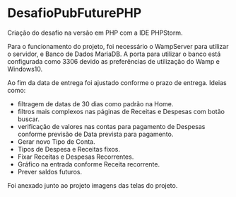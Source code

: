 # DesafioPubFuturePHP
Criação do desafio na versão em PHP com a IDE PHPStorm.

Para o funcionamento do projeto, foi necessário o WampServer para utilizar o servidor, e Banco de Dados MariaDB.
A porta para utilizar o banco está configurada como 3306 devido as preferências de utilização do Wamp e Windows10.

Ao fim da data de entrega foi ajustado conforme o prazo de entrega.
Ideias como:
 - filtragem de datas de 30 dias como padrão na Home.
 - filtros mais complexos nas páginas de Receitas e Despesas com botão buscar.
 - verificação de valores nas contas para pagamento de Despesas conforme previsão de Data prevista para pagamento.
 - Gerar novo Tipo de Conta.
 - Tipos de Despesa e Receitas fixos.
 - Fixar Receitas e Despesas Recorrentes.
 - Gráfico na entrada conforme Receita recorrente.
 - Prever saldos futuros.

Foi anexado junto ao projeto imagens das telas do projeto.
